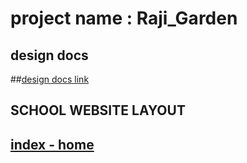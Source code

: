 # project name : Raji_Garden

## design docs
##[design docs link ](https://docs.google.com/document/d/1gFMtJsJZdPlxG7KVU3cW51ktGA5kp_EDQbsQkASQeys/edit?usp=sharing)

## SCHOOL WEBSITE LAYOUT
## [index - home](https://app.diagrams.net/?title=Copy%20of%20wireframe%20%3A%20index.drawio&client=1#HLokeshwaran-M%2FRaji_Garden%2Fmain%2Fwireframe-design%2F1-index%20page.drawio)


